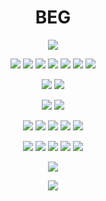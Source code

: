 <h1 align="center">BEG</h1>
<p align="center">
<a href="https://discord.com/users/270612935544406027/" target"blank_"><img src="https://cdn.discordapp.com/avatars/270612935544406027/a75b7b5f6ada70cbef908b9731c0ed7e.gif?size=640"></a>

<p align="center">
<a href="https://discord.com/users/270612935544406027/" target"blank_"><img src="https://img.shields.io/badge/Discord-7289DA?style=for-the-badge&logo=discord&logoColor=white"></a>
<a href="https://twitch.tv/BegMDY" target"blank_"><img src="https://img.shields.io/badge/Twitch-9146FF?style=for-the-badge&logo=twitch&logoColor=white"></a>
<a href="https://youtube.com/channel/UCUCmhyW7kFPf80QHaoX-wVQ" target"blank_"><img src="https://img.shields.io/badge/YouTube-FF0000?style=for-the-badge&logo=youtube&logoColor=white"></a>
<a href="https://reddit.com/r/BegMDY/" target"blank_"><img src="https://img.shields.io/badge/Reddit-FF4500?style=for-the-badge&logo=reddit&logoColor=white"></a>
<a href="https://twitter.com/BegMDY/" target"blank_"><img src="https://img.shields.io/badge/Twitter-1DA1F2?style=for-the-badge&logo=twitter&logoColor=white"></a>
<a href="https://instagram.com/BegMDY/" target"blank_"><img src="https://img.shields.io/badge/Instagram-E4405F?style=for-the-badge&logo=instagram&logoColor=white"></a>
<a href="https://facebook.com/BegMDY/" target"blank_"><img src="https://img.shields.io/badge/Facebook-1877F2?style=for-the-badge&logo=facebook&logoColor=white"></a>
<p align="center">
<a href="https://github.com/BegMDY/" target"blank_"><img src="https://img.shields.io/badge/GitHub-100000?style=for-the-badge&logo=github&logoColor=white"></a>
<a href="https://stackoverflow.com/users/15936681/BegMDY/" target"blank_"><img src="https://img.shields.io/badge/Stack_Overflow-FE7A16?style=for-the-badge&logo=stack-overflow&logoColor=white"></a>
<p align="center">
<a href="https://github.com/BegMDY/" target"blank_"><img src="https://badges.aleen42.com/src/visual_studio_code.svg"></a>
<a href="https://github.com/BegMDY/" target"blank_"><img src="https://badges.aleen42.com/src/visual_studio.svg"></a>
<p align="center">
<a href="https://linkedin.com/in/BegMDY" target"blank_"><img src="https://img.shields.io/badge/LinkedIn-0077B5?style=for-the-badge&logo=linkedin&logoColor=white"></a>
<a href="https://steamcommunity.com/id/BegMDY/" target"blank_"><img src="https://img.shields.io/badge/Steam-000000?style=for-the-badge&logo=steam&logoColor=white"></a>
<a href="https://tiktok.com/@BegMDY" target"blank_"><img src="https://img.shields.io/badge/TikTok-000000?style=for-the-badge&logo=tiktok&logoColor=white"></a>
<a href="https://open.spotify.com/user/z49wynnrdx8at6thef3ecp9cm" target"blank_"><img src="https://img.shields.io/badge/Spotify-1ED760?&style=for-the-badge&logo=spotify&logoColor=white"></a>
<a href="https://soundcloud.com/BegMDY" target"blank_"><img src="https://img.shields.io/badge/SoundCloud-FF3300?style=for-the-badge&logo=soundcloud&logoColor=white"></a>
<p align="center">
<a href="https://www.behance.net/BegMDY/" target"blank_"><img src="https://aleen42.github.io/badges/src/behance.svg"></a>
<a href="https://www.behance.net/BegMDY/" target"blank_"><img src="https://aleen42.github.io/badges/src/photoshop.svg"></a>
<a href="https://www.behance.net/BegMDY/" target"blank_"><img src="https://aleen42.github.io/badges/src/illustrator.svg"></a>
<a href="https://www.behance.net/BegMDY/" target"blank_"><img src="https://aleen42.github.io/badges/src/after_effects.svg"></a>
<a href="https://www.behance.net/BegMDY/" target"blank_"><img src="https://aleen42.github.io/badges/src/premiere.svg"></a>
<p align="center">
<a href="https://youtube.com/watch?v=ee925OTFBCA" target"blank_"><img src="https://img.shields.io/badge/Windows_95-008080?style=for-the-badge&logo=windows-95&logoColor=white"></a>
<p align="center">
<a href="https://cdn.frankerfacez.com/emoticon/263379/4" target"blank_"><img src="http://ForTheBadge.com/images/badges/built-with-love.svg"></a>
